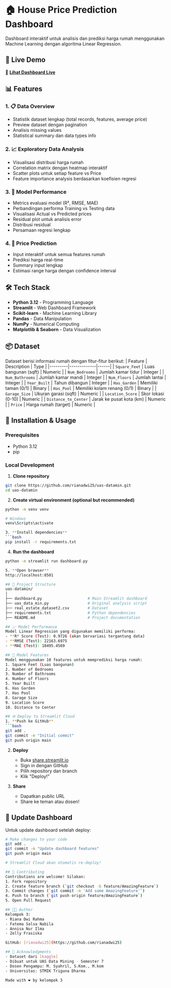# 🏠 House Price Prediction Dashboard
Dashboard interaktif untuk analisis dan prediksi harga rumah menggunakan Machine Learning dengan algoritma Linear Regression.

## 🚀 Live Demo
🔗 **[Lihat Dashboard Live](https://uas-datamin-kel3.streamlit.app/)**

## 📊 Features
### 1. 📋 Data Overview
- Statistik dataset lengkap (total records, features, average price)
- Preview dataset dengan pagination
- Analisis missing values
- Statistical summary dan data types info

### 2. 📈 Exploratory Data Analysis
- Visualisasi distribusi harga rumah
- Correlation matrix dengan heatmap interaktif
- Scatter plots untuk setiap feature vs Price
- Feature importance analysis berdasarkan koefisien regresi

### 3. 🤖 Model Performance
- Metrics evaluasi model (R², RMSE, MAE)
- Perbandingan performa Training vs Testing data
- Visualisasi Actual vs Predicted prices
- Residual plot untuk analisis error
- Distribusi residual
- Persamaan regresi lengkap

### 4. 🔮 Price Prediction
- Input interaktif untuk semua features rumah
- Prediksi harga real-time
- Summary input lengkap
- Estimasi range harga dengan confidence interval

## 🛠️ Tech Stack
- **Python 3.12** - Programming Language
- **Streamlit** - Web Dashboard Framework
- **Scikit-learn** - Machine Learning Library
- **Pandas** - Data Manipulation
- **NumPy** - Numerical Computing
- **Matplotlib & Seaborn** - Data Visualization

## 📦 Dataset
Dataset berisi informasi rumah dengan fitur-fitur berikut:
| Feature | Description | Type |
|---------|-------------|------|
| `Square_Feet` | Luas bangunan (sqft) | Numeric |
| `Num_Bedrooms` | Jumlah kamar tidur | Integer |
| `Num_Bathrooms` | Jumlah kamar mandi | Integer |
| `Num_Floors` | Jumlah lantai | Integer |
| `Year_Built` | Tahun dibangun | Integer |
| `Has_Garden` | Memiliki taman (0/1) | Binary |
| `Has_Pool` | Memiliki kolam renang (0/1) | Binary |
| `Garage_Size` | Ukuran garasi (sqft) | Numeric |
| `Location_Score` | Skor lokasi (0-10) | Numeric |
| `Distance_to_Center` | Jarak ke pusat kota (km) | Numeric |
| `Price` | Harga rumah (target) | Numeric |

## 🚀 Installation & Usage
### Prerequisites
- Python 3.12
- pip

### Local Development
1. **Clone repository**
```bash
git clone https://github.com/rianadwi25/uas-datamin.git
cd uas-datamin
```

2. **Create virtual environment (optional but recommended)**
```bash
python -m venv venv

# Windows
venv\Scripts\activate

3. **Install dependencies**
```bash
pip install -r requirements.txt
```

4. **Run the dashboard**
```bash
python -m streamlit run dashboard.py

5. **Open browser**
http://localhost:8501

## 📁 Project Structure
uas-datamin/
│
├── dashboard.py                    # Main Streamlit dashboard
├── uas_data_min.py                 # Original analysis script
├── real_estate_dataset2.csv        # Dataset
├── requirements.txt                # Python dependencies
├── README.md                       # Project documentation

## 📈 Model Performance
Model Linear Regression yang digunakan memiliki performa:
- **R² Score (Test): 0.9726 (akan bervariasi tergantung data)
- **RMSE (Test): 22163.6975
- **MAE (Test): 18495.4569

## 🎯 Model Features
Model menggunakan 10 features untuk memprediksi harga rumah:
1. Square Feet (Luas bangunan)
2. Number of Bedrooms
3. Number of Bathrooms
4. Number of Floors
5. Year Built
6. Has Garden
7. Has Pool
8. Garage Size
9. Location Score
10. Distance to Center

## 🌐 Deploy to Streamlit Cloud
1. **Push ke GitHub**
```bash
git add .
git commit -m "Initial commit"
git push origin main
```
2. **Deploy**
   - Buka [share.streamlit.io](https://share.streamlit.io/)
   - Sign in dengan GitHub
   - Pilih repository dan branch
   - Klik "Deploy!"

3. **Share**
   - Dapatkan public URL
   - Share ke teman atau dosen!

## 🔄 Update Dashboard
Untuk update dashboard setelah deploy:

```bash
# Make changes to your code
git add .
git commit -m "Update dashboard features"
git push origin main

# Streamlit Cloud akan otomatis re-deploy!

## 🤝 Contributing
Contributions are welcome! Silakan:
1. Fork repository
2. Create feature branch (`git checkout -b feature/AmazingFeature`)
3. Commit changes (`git commit -m 'Add some AmazingFeature'`)
4. Push to branch (`git push origin feature/AmazingFeature`)
5. Open Pull Request

## 👨‍💻 Author
Kelompok 3:
- Riana Dwi Rahma
- Fatema Salsa Nabila
- Annisa Nur Ilma
- Zelly Frasiska

GitHub: [rianadwi25](https://github.com/rianadwi25)

## 🙏 Acknowledgments
- Dataset dari [kaggle]
- Dibuat untuk UAS Data Mining - Semester 7
- Dosen Pengampu: M. Syahril, S.Kom., M.kom
- Universitas: STMIK Triguna Dharma

Made with ❤️ by kelompok 3